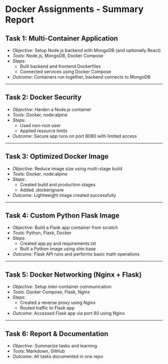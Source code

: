 # Docker Assignments - Summary Report

## Task 1: Multi-Container Application
- *Objective*: Setup Node.js backend with MongoDB (and optionally React)
- *Tools*: Node.js, MongoDB, Docker Compose
- *Steps*:
  - Built backend and frontend Dockerfiles
  - Connected services using Docker Compose
- *Outcome*: Containers run together, backend connects to MongoDB

---

## Task 2: Docker Security
- *Objective*: Harden a Node.js container
- *Tools*: Docker, node:alpine
- *Steps*:
  - Used non-root user
  - Applied resource limits
- *Outcome*: Secure app runs on port 8080 with limited access

---

## Task 3: Optimized Docker Image
- *Objective*: Reduce image size using multi-stage build
- *Tools*: Docker, node:alpine
- *Steps*:
  - Created build and production stages
  - Added .dockerignore
- *Outcome*: Lightweight image created successfully

---

## Task 4: Custom Python Flask Image
- *Objective*: Build a Flask app container from scratch
- *Tools*: Python, Flask, Docker
- *Steps*:
  - Created app.py and requirements.txt
  - Built a Python image using slim base
- *Outcome*: Flask API runs and performs basic math operations

---

## Task 5: Docker Networking (Nginx + Flask)
- *Objective*: Setup inter-container communication
- *Tools*: Docker Compose, Flask, Nginx
- *Steps*:
  - Created a reverse proxy using Nginx
  - Routed traffic to Flask app
- *Outcome*: Accessed Flask app via port 80 using Nginx

---

## Task 6: Report & Documentation
- *Objective*: Summarize tasks and learning
- *Tools*: Markdown, GitHub
- *Outcome*: All tasks documented in one repo